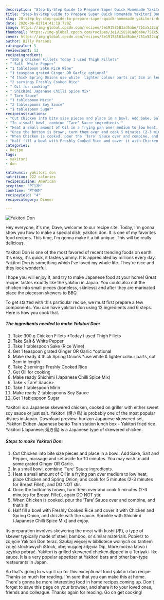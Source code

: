 ```yaml
---
description: "Step-by-Step Guide to Prepare Super Quick Homemade Yakitori Don"
title: "Step-by-Step Guide to Prepare Super Quick Homemade Yakitori Don"
slug: 28-step-by-step-guide-to-prepare-super-quick-homemade-yakitori-don
date: 2020-06-02T14:41:18.728Z
image: https://img-global.cpcdn.com/recipes/3e19158581ad6abe/751x532cq70/yakitori-don-recipe-main-photo.jpg
thumbnail: https://img-global.cpcdn.com/recipes/3e19158581ad6abe/751x532cq70/yakitori-don-recipe-main-photo.jpg
cover: https://img-global.cpcdn.com/recipes/3e19158581ad6abe/751x532cq70/yakitori-don-recipe-main-photo.jpg
author: Billy Parsons
ratingvalue: 5
reviewcount: 12
recipeingredient:
- "300 g Chicken Fillets Today I used Thigh Fillets"
- " Salt  White Pepper"
- "1 tablespoon Sake Rice Wine"
- "1 teaspoon grated Ginger OR Garlic optional"
- "4 thick Spring Onions use white  lighter colour parts cut 3cm in length"
- "2 servings Freshly Cooked Rice"
- " Oil for cooking"
- " Shichimi Japanese Chilli Spice Mix"
- " Tare Sauce"
- "1 tablespoon Mirin"
- "2 tablespoons Soy Sauce"
- "1 tablespoon Sugar"
recipeinstructions:
- "Cut Chicken into bite size pieces and place in a bowl. Add Sake, Salt and Pepper, massage and set aside for 10 minutes. You may wish to add some grated Ginger OR Garlic."
- "In a small bowl, combine ‘Tare’ Sauce ingredients."
- "Heat a small amount of Oil in a frying pan over medium to low heat, place Chicken and Spring Onion, and cook for 5 minutes (2-3 minutes for Breast Fillet), and DO NOT stir."
- "Once the bottom is brown, turn them over and cook 5 minutes (2-3 minutes for Breast Fillet), again DO NOT stir."
- "When Chicken is cooked, pour the ‘Tare’ Sauce over and combine, and that’s it!"
- "Half fill a bowl with Freshly Cooked Rice and cover it with Chicken and Spring Onion, and drizzle with the sauce. Sprinkle with Shichimi (Japanese Chilli Spice Mix) and enjoy."
categories:
- Recipe
tags:
- yakitori
- don

katakunci: yakitori don 
nutrition: 222 calories
recipecuisine: American
preptime: "PT12M"
cooktime: "PT46M"
recipeyield: "4"
recipecategory: Dinner

---
```



![Yakitori Don](https://img-global.cpcdn.com/recipes/3e19158581ad6abe/751x532cq70/yakitori-don-recipe-main-photo.jpg)

Hey everyone, it's me, Dave, welcome to our recipe site. Today, I'm gonna show you how to make a special dish, yakitori don. It is one of my favorites food recipes. This time, I'm gonna make it a bit unique. This will be really delicious.

Yakitori Don is one of the most favored of recent trending foods on earth. It's easy, it's quick, it tastes yummy. It is appreciated by millions every day. Yakitori Don is something which I've loved my whole life. They're nice and they look wonderful.

I hope you will enjoy it, and try to make Japanese food at your home! Great recipe. tastes exactly like the yakitori in Japan. You could also cut the chicken into small pieces (boneless, skinless) and after they are marinated place the pieceson skewers to BBQ.


To get started with this particular recipe, we must first prepare a few components. You can have yakitori don using 12 ingredients and 6 steps. Here is how you cook that.

<!--inarticleads1-->

##### The ingredients needed to make Yakitori Don:

1. Take 300 g Chicken Fillets *Today I used Thigh Fillets
1. Take  Salt &amp; White Pepper
1. Take 1 tablespoon Sake (Rice Wine)
1. Get 1 teaspoon grated Ginger OR Garlic *optional
1. Make ready 4 thick Spring Onions *use white &amp; lighter colour parts, cut 3cm in length
1. Take 2 servings Freshly Cooked Rice
1. Get  Oil for cooking
1. Make ready  Shichimi (Japanese Chilli Spice Mix)
1. Take  &lt;‘Tare’ Sauce&gt;
1. Take 1 tablespoon Mirin
1. Make ready 2 tablespoons Soy Sauce
1. Get 1 tablespoon Sugar


Yakitori is a Japanese skewered chicken, cooked on griller with either sweet soy sauce or just salt. Yakitori (焼き鳥) is probably one of the most popular dishes in Japan. Download preview. horizon Japanese skewered set ,Yakitori Ekiben Japanese bento Train station lunch box - Yakitori fried rice. Yakitori (Japanese: 焼き鳥) is a Japanese type of skewered chicken. 

<!--inarticleads2-->

##### Steps to make Yakitori Don:

1. Cut Chicken into bite size pieces and place in a bowl. Add Sake, Salt and Pepper, massage and set aside for 10 minutes. You may wish to add some grated Ginger OR Garlic.
1. In a small bowl, combine ‘Tare’ Sauce ingredients.
1. Heat a small amount of Oil in a frying pan over medium to low heat, place Chicken and Spring Onion, and cook for 5 minutes (2-3 minutes for Breast Fillet), and DO NOT stir.
1. Once the bottom is brown, turn them over and cook 5 minutes (2-3 minutes for Breast Fillet), again DO NOT stir.
1. When Chicken is cooked, pour the ‘Tare’ Sauce over and combine, and that’s it!
1. Half fill a bowl with Freshly Cooked Rice and cover it with Chicken and Spring Onion, and drizzle with the sauce. Sprinkle with Shichimi (Japanese Chilli Spice Mix) and enjoy.


Its preparation involves skewering the meat with kushi (串), a type of skewer typically made of steel, bamboo, or similar materials. Pobierz to zdjęcie Yakitori Don teraz. Szukaj więcej w bibliotece wolnych od tantiem zdjęć stockowych iStock, obejmującej zdjęcia Dip, które można łatwo i szybko pobrać. Yakitori is grilled skewered chicken dipped in a Teriyaki-like sauce. It is a very popular appetizer at Yakitori bars and other bar-type restaurants in Japan. 

So that's going to wrap it up for this exceptional food yakitori don recipe. Thanks so much for reading. I'm sure that you can make this at home. There's gonna be more interesting food in home recipes coming up. Don't forget to save this page on your browser, and share it to your loved ones, friends and colleague. Thanks again for reading. Go on get cooking!
